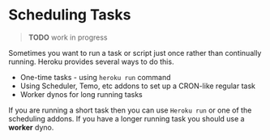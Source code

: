 # Scheduling Tasks

> **TODO** work in progress

  Sometimes you want to run a task or script just once rather than continually running.  Heroku provides several ways to do this.
  
  * One-time tasks - using `heroku run` command
  * Using Scheduler, Temo, etc addons to set up a CRON-like regular task 
  * Worker dynos for long running tasks 

  If you are running a short task then you can use `Heroku run` or one of the scheduling addons.  If you have a longer running task you should use a **worker** dyno.
  
  
